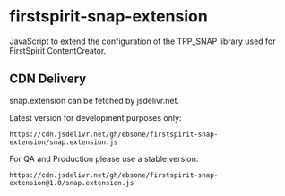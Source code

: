 # firstspirit-snap-extension
JavaScript to extend the configuration of the TPP_SNAP library used for FirstSpirit ContentCreator.

## CDN Delivery
snap.extension can be fetched by jsdelivr.net.

Latest version for development purposes only:
```text
https://cdn.jsdelivr.net/gh/ebsone/firstspirit-snap-extension/snap.extension.js

```

For QA and Production please use a stable version:
```text
https://cdn.jsdelivr.net/gh/ebsone/firstspirit-snap-extension@1.0/snap.extension.js
```